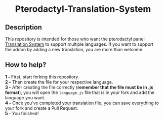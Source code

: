 <h1 align="center">
  Pterodactyl-Translation-System
</h1>

## Description
This repository is intended for those who want the pterodactyl panel [Translation System](http://pterodactylmarket.com/resource/309) to support multiple languages.
If you want to support the addon by adding a new translation, you are more than welcome.

## How to help?

**1 -** First, start forking this repository.
<br>
**2 -** Then create the file for your respective language.<br>
**3 -** After creating the file correctly (**remember that the file must be in .js format**), you will open the `language.js` file that is in your fork and add the language you want.
<br>
**4 -** Once you've completed your translation file, you can save everything to your fork and create a Pull Request.
<br>
**5 -** You finished!

